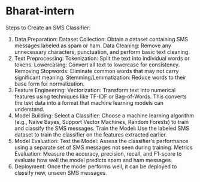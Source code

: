 # Bharat-intern
Steps to Create an SMS Classifier:
1. Data Preparation:
Dataset Collection: Obtain a dataset containing SMS messages labeled as spam or ham.
Data Cleaning: Remove any unnecessary characters, punctuation, and perform basic text cleaning.
2. Text Preprocessing:
Tokenization: Split the text into individual words or tokens.
Lowercasing: Convert all text to lowercase for consistency.
Removing Stopwords: Eliminate common words that may not carry significant meaning.
Stemming/Lemmatization: Reduce words to their base form for normalization.
3. Feature Engineering:
Vectorization: Transform text into numerical features using techniques like TF-IDF or Bag-of-Words. This converts the text data into a format that machine learning models can understand.
4. Model Building:
Select a Classifier: Choose a machine learning algorithm (e.g., Naive Bayes, Support Vector Machines, Random Forests) to train and classify the SMS messages.
Train the Model: Use the labeled SMS dataset to train the classifier on the features extracted earlier.
5. Model Evaluation:
Test the Model: Assess the classifier's performance using a separate set of SMS messages not seen during training.
Metrics Evaluation: Measure the accuracy, precision, recall, and F1-score to evaluate how well the model predicts spam and ham messages.
6. Deployment:
Once the model performs well, it can be deployed to classify new, unseen SMS messages.
